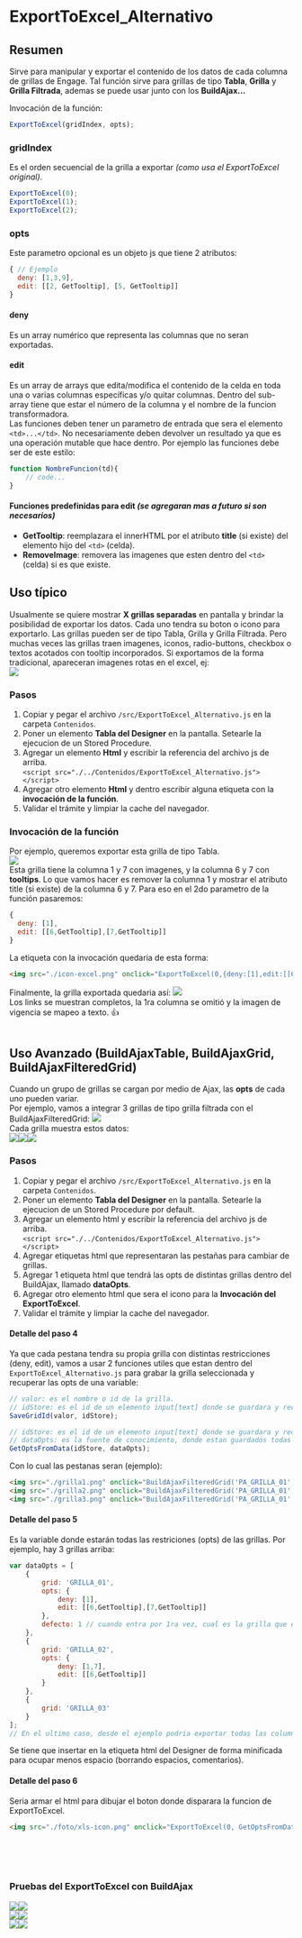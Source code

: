 # ExportToExcel_Alternativo

## Resumen
Sirve para manipular y exportar el contenido de los datos de cada columna de grillas de Engage. Tal función sirve para grillas de tipo **Tabla**, **Grilla** y **Grilla Filtrada**, ademas se puede usar junto con los **BuildAjax...**

Invocación de la función:
```javascript
ExportToExcel(gridIndex, opts);
```
### gridIndex 
Es el orden secuencial de la grilla a exportar _(como usa el ExportToExcel original)_.
```javascript
ExportToExcel(0);
ExportToExcel(1);
ExportToExcel(2);
```

### opts
Este parametro opcional es un objeto js que tiene 2 atributos:
```javascript
{ // Ejemplo
  deny: [1,3,9],
  edit: [[2, GetTooltip], [5, GetTooltip]]
}
```
#### deny
Es un array numérico que representa las columnas que no seran exportadas.
#### edit
Es un array de arrays que edita/modifica el contenido de la celda en toda una o varias columnas específicas y/o quitar columnas.
Dentro del sub-array tiene que estar el número de la columna y el nombre de la funcion transformadora.  
Las funciones deben tener un parametro de entrada que sera el elemento `<td>...</td>`. No necesariamente deben devolver un resultado ya que es una operación mutable que hace dentro. Por ejemplo las funciones debe ser de este estilo:  
```javascript 
function NombreFuncion(td){
    // code...
}
```
#### Funciones predefinidas para edit _(se agregaran mas a futuro si son necesarios)_
- **GetTooltip**: reemplazara el innerHTML por el atributo **title** (si existe) del elemento hijo del `<td>` (celda).
- **RemoveImage**: removera las imagenes que esten dentro del `<td>` (celda) si es que existe.  

## Uso típico
Usualmente se quiere mostrar **X grillas separadas** en pantalla y brindar la posibilidad de exportar los datos. Cada uno tendra su boton o icono para exportarlo. Las grillas pueden ser de tipo Tabla, Grilla y Grilla Filtrada. Pero muchas veces las grillas traen imagenes, iconos, radio-buttons, checkbox o textos acotados con tooltip incorporados.
Si exportamos de la forma tradicional, apareceran imagenes rotas en el excel, ej:  
<img src="media/export_horrible.png">

### Pasos
1. Copiar y pegar el archivo `/src/ExportToExcel_Alternativo.js` en la carpeta `Contenidos`.
2. Poner un elemento **Tabla del Designer** en la pantalla. Setearle la ejecucion de un Stored Procedure.  
3. Agregar un elemento **Html** y escribir la referencia del archivo js de arriba.  
`<script src="./../Contenidos/ExportToExcel_Alternativo.js"></script>`
4. Agregar otro elemento **Html** y dentro escribir alguna etiqueta con la **invocación de la función**.
5. Validar el trámite y limpiar la cache del navegador.

### Invocación de la función
Por ejemplo, queremos exportar esta grilla de tipo Tabla.  
<img src="media/grilla_01_tabla.png">  
Esta grilla tiene la columna 1 y 7 con imagenes, y la columna 6 y 7 con <b title="Los tooltips son utiles para no mostrar todo el texto en la pantalla">tooltips</b>. Lo que vamos hacer es remover la columna 1 y mostrar el atributo title (si existe) de la columna 6 y 7. Para eso en el 2do parametro de la función pasaremos:
```javascript
{
  deny: [1],
  edit: [[6,GetTooltip],[7,GetTooltip]]
}
```
La etiqueta con la invocación quedaria de esta forma:

```html
<img src="./icon-excel.png" onclick="ExportToExcel(0,{deny:[1],edit:[[6,GetTooltip],[7,GetTooltip]]})"/>
```
Finalmente, la grilla exportada quedaria así:
<img src="media/export_tabla_ok.png">  
Los links se muestran completos, la 1ra columna se omitió y la imagen de vigencia se mapeo a texto. :+1:
<br/>
<br/>



## Uso Avanzado (BuildAjaxTable, BuildAjaxGrid, BuildAjaxFilteredGrid)
Cuando un grupo de grillas se cargan por medio de Ajax, las **opts** de cada uno pueden variar.  
Por ejemplo, vamos a integrar 3 grillas de tipo grilla filtrada con el BuildAjaxFilteredGrid:
<img src="media/buildajaxgridfiltered.png"><br/>
Cada grilla muestra estos datos:  
<img src="media/grilla_01_tabla.png"><img src="media/grilla_02_tabla.png"><img src="media/grilla_03_tabla.png"><br/>

### Pasos
1. Copiar y pegar el archivo `/src/ExportToExcel_Alternativo.js` en la carpeta `Contenidos`.
2. Poner un elemento **Tabla del Designer** en la pantalla. Setearle la ejecucion de un Stored Procedure por default.  
3. Agregar un elemento html y escribir la referencia del archivo js de arriba.  
`<script src="./../Contenidos/ExportToExcel_Alternativo.js"></script>`
4. Agregar etiquetas html que representaran las pestañas para cambiar de grillas.
5. Agregar 1 etiqueta html que tendrá las opts de distintas grillas dentro del BuildAjax, llamado **dataOpts**.
6. Agregar otro elemento html que sera el icono para la **Invocación del ExportToExcel**.
7. Validar el trámite y limpiar la cache del navegador.


#### Detalle del paso 4
Ya que cada pestana tendra su propia grilla con distintas restricciones (deny, edit), vamos a usar 2 funciones utiles que estan dentro del `ExportToExcel_Alternativo.js` para grabar la grilla seleccionada y recuperar las opts de una variable:
```javascript
// valor: es el nombre o id de la grilla.
// idStore: es el id de un elemento input[text] donde se guardara y recuperara la grilla seleccionada.
SaveGridId(valor, idStore);

// idStore: es el id de un elemento input[text] donde se guardara y recuperara la grilla seleccionada.
// dataOpts: es la fuente de conocimiento, donde estan guardados todas las restricciones de las grillas.
GetOptsFromData(idStore, dataOpts);
```
Con lo cual las pestanas seran (ejemplo):
```html
<img src="./grilla1.png" onclick="BuildAjaxFilteredGrid('PA_GRILLA_01',1245,null,false,0,0,false);SaveGridId('GRILLA_01','store-grillas')"/>
<img src="./grilla2.png" onclick="BuildAjaxFilteredGrid('PA_GRILLA_01',1245,'PA_GRILLA_02',false,0,0,false);SaveGridId('GRILLA_02','store-grillas')"/>
<img src="./grilla3.png" onclick="BuildAjaxFilteredGrid('PA_GRILLA_01',1245,'PA_GRILLA_03',false,0,0,false);SaveGridId('GRILLA_03','store-grillas')"/>
```
  
#### Detalle del paso 5
Es la variable donde estarán todas las restriciones (opts) de las grillas. Por ejemplo, hay 3 grillas arriba:
```javascript
var dataOpts = [
    {
        grid: 'GRILLA_01',
        opts: {
            deny: [1],
            edit: [[6,GetTooltip],[7,GetTooltip]]
        },
        defecto: 1 // cuando entra por 1ra vez, cual es la grilla que exportara
    },
    {
        grid: 'GRILLA_02',
        opts: {
            deny: [1,7],
            edit: [[6,GetTooltip]]    
        }  
    },
    {
        grid: 'GRILLA_03'
    }
];
// En el ultimo caso, desde el ejemplo podria exportar todas las columnas.
```
Se tiene que insertar en la etiqueta html del Designer de forma minificada para ocupar menos espacio (borrando espacios, comentarios).
<br/>

#### Detalle del paso 6
Seria armar el html para dibujar el boton donde disparara la funcion de ExportToExcel.
```html
<img src="./foto/xls-icon.png" onclick="ExportToExcel(0, GetOptsFromData('store-grillas', dataOpts)"/>
```
<br/>
<br/>
<br/>

### Pruebas del ExportToExcel con BuildAjax
<img src="media/filtro_grilla_01.png"><img src="media/excel_filtro_grilla_01.png">
<br/>
<img src="media/filtro_grilla_02.png"><img src="media/excel_filtro_grilla_02.png">
<br/>
<img src="media/filtro_grilla_03.png"><img src="media/excel_filtro_grilla_03.png">
<br/>


